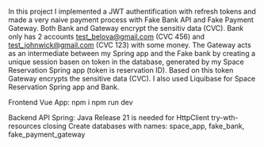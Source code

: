 In this project I implemented a JWT authentification with refresh tokens and made a very naive payment process with Fake Bank API and Fake Payment Gateway. Both Bank and Gateway encrypt the sensitiv data (CVC). Bank only has 2 accounts test_belova@gmail.com (CVC 456) and test_johnwick@gmail.com (CVC 123) with some money. The Gateway acts as an intermediate between my Spring app and the Fake bank by creating a unique session basen on token in the database, generated by my Space Reservation Spring app (token is reservation ID). Based on this token Gateway encrypts the sensitive data (CVC). I also used Liquibase for Space Reservation Spring app and Bank.

Frontend Vue App:
npm i
npm run dev

Backend API Spring:
Java Release 21 is needed for HttpClient try-wth-resources closing
Create databases with names: space_app, fake_bank, fake_payment_gateway
